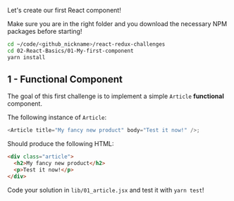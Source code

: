 Let's create our first React component!

Make sure you are in the right folder and you download the necessary NPM packages before starting!

```bash
cd ~/code/<github_nickname>/react-redux-challenges
cd 02-React-Basics/01-My-first-component
yarn install
```

## 1 - Functional Component

The goal of this first challenge is to implement a simple `Article` **functional** component.

The following instance of `Article`:

```js
<Article title="My fancy new product" body="Test it now!" />;
```
Should produce the following HTML:

```html
<div class="article">
  <h2>My fancy new product</h2>
  <p>Test it now!</p>
</div>
```

Code your solution in `lib/01_article.jsx` and test it with `yarn test`!
